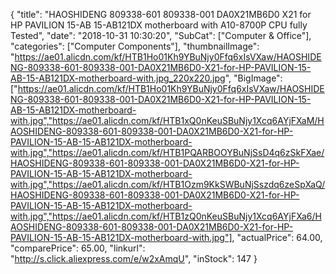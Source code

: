 {
	"title": "HAOSHIDENG 809338-601 809338-001 DA0X21MB6D0 X21 for HP PAVILION 15-AB 15-AB121DX motherboard with A10-8700P CPU fully Tested",
	"date": "2018-10-31 10:30:20",
	"SubCat": ["Computer & Office"],
	"categories": ["Computer Components"],
	"thumbnailImage": "https://ae01.alicdn.com/kf/HTB1Ho01Kh9YBuNjy0Ffq6xIsVXaw/HAOSHIDENG-809338-601-809338-001-DA0X21MB6D0-X21-for-HP-PAVILION-15-AB-15-AB121DX-motherboard-with.jpg_220x220.jpg",
	"BigImage": ["https://ae01.alicdn.com/kf/HTB1Ho01Kh9YBuNjy0Ffq6xIsVXaw/HAOSHIDENG-809338-601-809338-001-DA0X21MB6D0-X21-for-HP-PAVILION-15-AB-15-AB121DX-motherboard-with.jpg","https://ae01.alicdn.com/kf/HTB1xQ0nKeuSBuNjy1Xcq6AYjFXaM/HAOSHIDENG-809338-601-809338-001-DA0X21MB6D0-X21-for-HP-PAVILION-15-AB-15-AB121DX-motherboard-with.jpg","https://ae01.alicdn.com/kf/HTB1PQARBOOYBuNjSsD4q6zSkFXae/HAOSHIDENG-809338-601-809338-001-DA0X21MB6D0-X21-for-HP-PAVILION-15-AB-15-AB121DX-motherboard-with.jpg","https://ae01.alicdn.com/kf/HTB1Ozm9KkSWBuNjSszdq6zeSpXaQ/HAOSHIDENG-809338-601-809338-001-DA0X21MB6D0-X21-for-HP-PAVILION-15-AB-15-AB121DX-motherboard-with.jpg","https://ae01.alicdn.com/kf/HTB1zQ0nKeuSBuNjy1Xcq6AYjFXa6/HAOSHIDENG-809338-601-809338-001-DA0X21MB6D0-X21-for-HP-PAVILION-15-AB-15-AB121DX-motherboard-with.jpg"],
	"actualPrice": 64.00,
	"comparePrice": 65.00,
	"linkurl": "http://s.click.aliexpress.com/e/w2xAmqU",
	"inStock": 147
}
